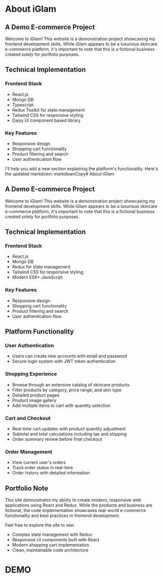 # About iGlam

## A Demo E-commerce Project

Welcome to iGlam! This website is a demonstration project showcasing my frontend development skills. While iGlam appears to be a luxurious skincare e-commerce platform, it's important to note that this is a fictional business created solely for portfolio purposes.

## Technical Implementation

### Frontend Stack

- React.js
- Mongo DB
- Typescript
- Redux Toolkit for state management
- Tailwind CSS for responsive styling
- Daisy UI component based library

### Key Features

- Responsive design
- Shopping cart functionality
- Product filtering and search
- User authentication flow

I'll help you add a new section explaining the platform's functionality. Here's the updated markdown:
markdownCopy# About iGlam

## A Demo E-commerce Project

Welcome to iGlam! This website is a demonstration project showcasing my frontend development skills. While iGlam appears to be a luxurious skincare e-commerce platform, it's important to note that this is a fictional business created solely for portfolio purposes.

## Technical Implementation

### Frontend Stack

- React.js
- Mongo DB
- Redux for state management
- Tailwind CSS for responsive styling
- Modern ES6+ JavaScript

### Key Features

- Responsive design
- Shopping cart functionality
- Product filtering and search
- User authentication flow

## Platform Functionality

### User Authentication

- Users can create new accounts with email and password
- Secure login system with JWT token authentication

### Shopping Experience

- Browse through an extensive catalog of skincare products
- Filter products by category, price range, and skin type
- Detailed product pages
- Product image gallery
- Add multiple items to cart with quantity selection

### Cart and Checkout

- Real-time cart updates with product quantity adjustment
- Subtotal and total calculations including tax and shipping
- Order summary review before final checkout

### Order Management

- View current user's orders
- Track order status in real-time
- Order history with detailed information

## Portfolio Note

This site demonstrates my ability to create modern, responsive web applications using React and Redux. While the products and business are fictional, the code implementation showcases real-world e-commerce functionality and best practices in frontend development.

Feel free to explore the site to see:

- Complex state management with Redux
- Responsive UI components built with React
- Modern shopping cart implementation
- Clean, maintainable code architecture

# DEMO
